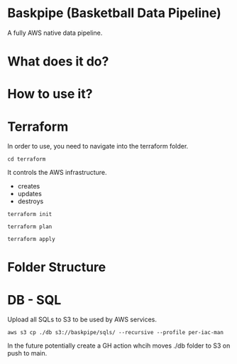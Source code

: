 # Baskpipe (Basketball Data Pipeline)
A fully AWS native data pipeline.

# What does it do?


# How to use it?




# Terraform

In order to use, you need to navigate into the terraform folder.
```
cd terraform
```

It controls the AWS infrastructure.
- creates
- updates
- destroys

```
terraform init

terraform plan

terraform apply
```

# Folder Structure

# DB - SQL
Upload all SQLs to S3 to be used by AWS services.
```
aws s3 cp ./db s3://baskpipe/sqls/ --recursive --profile per-iac-man
```

In the future potentially create a GH action whcih moves ./db folder to S3 on push to main.

